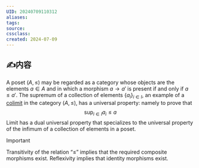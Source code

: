 ```yaml
---
UID: 20240709110312 
aliases: 
tags: 
source: 
cssclass: 
created: 2024-07-09
---
```


## ✍内容
A poset $\displaystyle (A,\leq)$ may be regarded as  a category whose objects are the elements $\displaystyle a\in A$ and in which a morphism $\displaystyle a\to a'$ is present if and only if $\displaystyle a\leq a'$. 
The supremum of a collection of elements $\displaystyle \{a_{i}\}_{i \in I}$, an example of a <u>colimit</u> in the category $\displaystyle (A,\leq)$, has a universal property: namely to prove that
$$
\sup_{i\in I}a_{i}\leq a
$$
Limit has a dual universal property that specializes to the universal property of the infimum of a collection of elements in a poset.
> [!IMPORTANT]
> Transitivity of the relation “$≤$” implies that the required composite morphisms exist. Reflexivity implies that identity morphisms exist.


